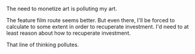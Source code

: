 The need to monetize art is polluting my art.

The feature film route seems better. But even there, I'll be forced to calculate to some extent in order to recuperate investment. I'd need to at least reason about how to recuperate investment.

That line of thinking pollutes.